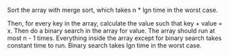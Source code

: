 Sort the array with merge sort, which takes n * lgn time in the worst case.

Then, for every key in the array, calculate the value such that key + value = x. Then do a binary search in the array for value. The array should run at most n - 1 times. Everything inside the array except for binary search takes constant time to run. Binary search takes lgn time in the worst case.